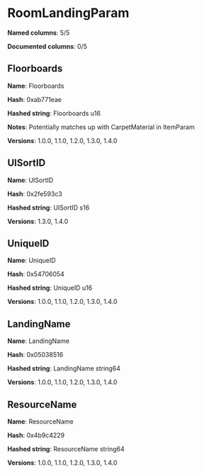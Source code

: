 # RoomLandingParam
**Named columns**: 5/5

**Documented columns**: 0/5

## Floorboards

**Name**: Floorboards

**Hash**: 0xab771eae

**Hashed string**: Floorboards u16

**Notes**: Potentially matches up with CarpetMaterial in ItemParam

**Versions**: 1.0.0, 1.1.0, 1.2.0, 1.3.0, 1.4.0

## UISortID

**Name**: UISortID

**Hash**: 0x2fe593c3

**Hashed string**: UISortID s16

**Versions**: 1.3.0, 1.4.0

## UniqueID

**Name**: UniqueID

**Hash**: 0x54706054

**Hashed string**: UniqueID u16

**Versions**: 1.0.0, 1.1.0, 1.2.0, 1.3.0, 1.4.0

## LandingName

**Name**: LandingName

**Hash**: 0x05038516

**Hashed string**: LandingName string64

**Versions**: 1.0.0, 1.1.0, 1.2.0, 1.3.0, 1.4.0

## ResourceName

**Name**: ResourceName

**Hash**: 0x4b9c4229

**Hashed string**: ResourceName string64

**Versions**: 1.0.0, 1.1.0, 1.2.0, 1.3.0, 1.4.0

